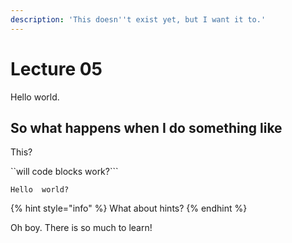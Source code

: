 ```yaml
---
description: 'This doesn''t exist yet, but I want it to.'
---
```


# Lecture 05

Hello world.

## So what happens when I do something like

This?

``will code blocks work?```

```text
Hello  world?
```

{% hint style="info" %}
What about hints?
{% endhint %}

Oh boy. There is so much to learn!


